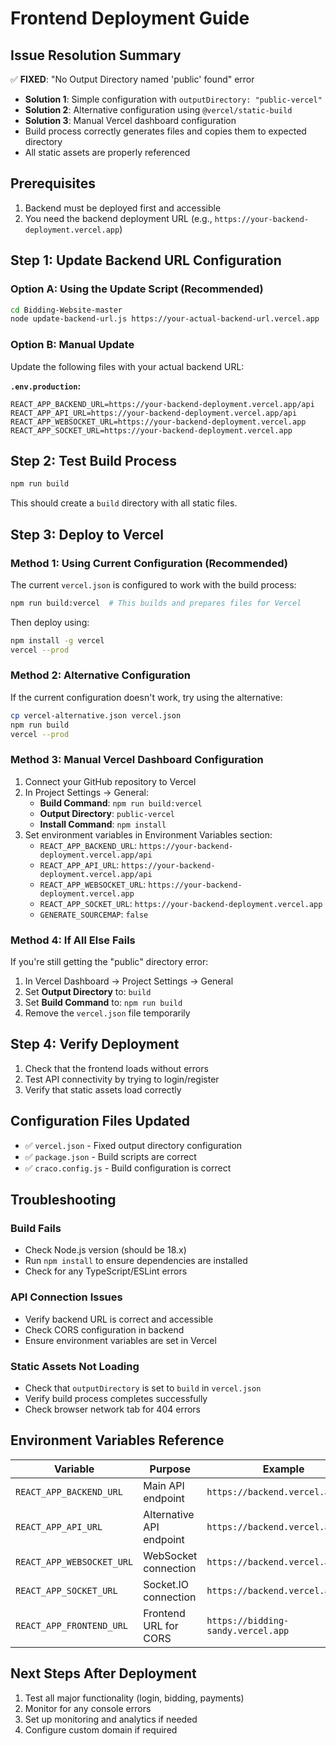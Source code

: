 # Frontend Deployment Guide

## Issue Resolution Summary

✅ **FIXED**: "No Output Directory named 'public' found" error
- **Solution 1**: Simple configuration with `outputDirectory: "public-vercel"`
- **Solution 2**: Alternative configuration using `@vercel/static-build`
- **Solution 3**: Manual Vercel dashboard configuration
- Build process correctly generates files and copies them to expected directory
- All static assets are properly referenced

## Prerequisites

1. Backend must be deployed first and accessible
2. You need the backend deployment URL (e.g., `https://your-backend-deployment.vercel.app`)

## Step 1: Update Backend URL Configuration

### Option A: Using the Update Script (Recommended)
```bash
cd Bidding-Website-master
node update-backend-url.js https://your-actual-backend-url.vercel.app
```

### Option B: Manual Update
Update the following files with your actual backend URL:

**`.env.production`:**
```env
REACT_APP_BACKEND_URL=https://your-backend-deployment.vercel.app/api
REACT_APP_API_URL=https://your-backend-deployment.vercel.app/api
REACT_APP_WEBSOCKET_URL=https://your-backend-deployment.vercel.app
REACT_APP_SOCKET_URL=https://your-backend-deployment.vercel.app
```

## Step 2: Test Build Process

```bash
npm run build
```

This should create a `build` directory with all static files.

## Step 3: Deploy to Vercel

### Method 1: Using Current Configuration (Recommended)
The current `vercel.json` is configured to work with the build process:

```bash
npm run build:vercel  # This builds and prepares files for Vercel
```

Then deploy using:
```bash
npm install -g vercel
vercel --prod
```

### Method 2: Alternative Configuration
If the current configuration doesn't work, try using the alternative:

```bash
cp vercel-alternative.json vercel.json
npm run build
vercel --prod
```

### Method 3: Manual Vercel Dashboard Configuration
1. Connect your GitHub repository to Vercel
2. In Project Settings → General:
   - **Build Command**: `npm run build:vercel`
   - **Output Directory**: `public-vercel`
   - **Install Command**: `npm install`
3. Set environment variables in Environment Variables section:
   - `REACT_APP_BACKEND_URL`: `https://your-backend-deployment.vercel.app/api`
   - `REACT_APP_API_URL`: `https://your-backend-deployment.vercel.app/api`
   - `REACT_APP_WEBSOCKET_URL`: `https://your-backend-deployment.vercel.app`
   - `REACT_APP_SOCKET_URL`: `https://your-backend-deployment.vercel.app`
   - `GENERATE_SOURCEMAP`: `false`

### Method 4: If All Else Fails
If you're still getting the "public" directory error:
1. In Vercel Dashboard → Project Settings → General
2. Set **Output Directory** to: `build`
3. Set **Build Command** to: `npm run build`
4. Remove the `vercel.json` file temporarily

## Step 4: Verify Deployment

1. Check that the frontend loads without errors
2. Test API connectivity by trying to login/register
3. Verify that static assets load correctly

## Configuration Files Updated

- ✅ `vercel.json` - Fixed output directory configuration
- ✅ `package.json` - Build scripts are correct
- ✅ `craco.config.js` - Build configuration is correct

## Troubleshooting

### Build Fails
- Check Node.js version (should be 18.x)
- Run `npm install` to ensure dependencies are installed
- Check for any TypeScript/ESLint errors

### API Connection Issues
- Verify backend URL is correct and accessible
- Check CORS configuration in backend
- Ensure environment variables are set in Vercel

### Static Assets Not Loading
- Check that `outputDirectory` is set to `build` in `vercel.json`
- Verify build process completes successfully
- Check browser network tab for 404 errors

## Environment Variables Reference

| Variable | Purpose | Example |
|----------|---------|---------|
| `REACT_APP_BACKEND_URL` | Main API endpoint | `https://backend.vercel.app/api` |
| `REACT_APP_API_URL` | Alternative API endpoint | `https://backend.vercel.app/api` |
| `REACT_APP_WEBSOCKET_URL` | WebSocket connection | `https://backend.vercel.app` |
| `REACT_APP_SOCKET_URL` | Socket.IO connection | `https://backend.vercel.app` |
| `REACT_APP_FRONTEND_URL` | Frontend URL for CORS | `https://bidding-sandy.vercel.app` |

## Next Steps After Deployment

1. Test all major functionality (login, bidding, payments)
2. Monitor for any console errors
3. Set up monitoring and analytics if needed
4. Configure custom domain if required
